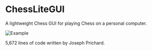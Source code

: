 # ChessLiteGUI
 A lightweight Chess GUI for playing Chess on a personal computer.
 
 ![Example](https://github.com/JosephPrichard/ChessLiteGUI/blob/master/docments/chesslite1.png?raw=true)

 5,672 lines of code written by Joseph Prichard.
